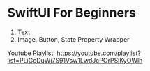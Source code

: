 # SwiftUI For Beginners

<ol>
  <li>Text</li>
  <li>Image, Button, State Property Wrapper</li>
</ol>

Youtube Playlist: https://youtube.com/playlist?list=PLiGcDuWj7S91Vsw1LwdJcPOrPSlKyOWlh
